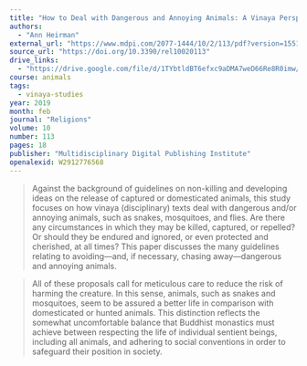 ```yaml
---
title: "How to Deal with Dangerous and Annoying Animals: A Vinaya Perspective"
authors:
  - "Ann Heirman"
external_url: "https://www.mdpi.com/2077-1444/10/2/113/pdf?version=1551259054"
source_url: "https://doi.org/10.3390/rel10020113"
drive_links:
  - "https://drive.google.com/file/d/1TYbtldBT6efxc9aDMA7weD66Re8R0imw/view?usp=drivesdk"
course: animals
tags:
  - vinaya-studies
year: 2019
month: feb
journal: "Religions"
volume: 10
number: 113
pages: 18
publisher: "Multidisciplinary Digital Publishing Institute"
openalexid: W2912776568
---
```


> Against the background of guidelines on non-killing and developing ideas on the release of captured or domesticated animals, this study focuses on how vinaya (disciplinary) texts deal with dangerous and/or annoying animals, such as snakes, mosquitoes, and flies.
> Are there any circumstances in which they may be killed, captured, or repelled? Or should they be endured and ignored, or even protected and cherished, at all times? This paper discusses the many guidelines relating to avoiding—and, if necessary, chasing away—dangerous and annoying animals.

> All of these proposals call for meticulous care to reduce the risk of harming the creature.
> In this sense, animals, such as snakes and mosquitoes, seem to be assured a better life in comparison with domesticated or hunted animals.
> This distinction reflects the somewhat uncomfortable balance that Buddhist monastics must achieve between respecting the life of individual sentient beings, including all animals, and adhering to social conventions in order to safeguard their position in society.

